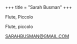 +++
title = "Sarah Busman"
+++

Flute, Piccolo

<!--more-->

Flute, piccolo


 


SARAHBUSMAN@GMAIL.COM



